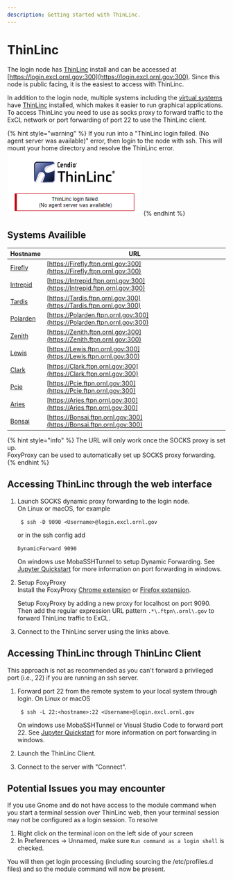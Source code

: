 ```yaml
---
description: Getting started with ThinLinc.
---
```


# ThinLinc

The login node has [ThinLinc](https://www.cendio.com/thinlinc/what-is-thinlinc) install and can be accessed at [https://login.excl.ornl.gov:300](https://login.excl.ornl.gov:300). Since this node is public facing, it is the easiest to access with ThinLinc.

In addition to the login node, multiple systems including the [virtual systems](vitis.md#virtual-systems) have [ThinLinc](https://www.cendio.com/thinlinc/what-is-thinlinc) installed, which makes it easier to run graphical applications. To access ThinLinc you need to use as socks proxy to forward traffic to the ExCL network or port forwarding of port 22 to use the ThinLinc client.

{% hint style="warning" %}
If you run into a "ThinLinc login failed. (No agent server was available)" error, then login to the node with ssh. This will mount your home directory and resolve the ThinLinc error.\
&#x20;![](../.gitbook/assets/image.png)
{% endhint %}

## Systems Availible

| Hostname                                       | URL                                                                      |
| ---------------------------------------------- | ------------------------------------------------------------------------ |
| [Firefly](https://Firefly.ftpn.ornl.gov:300)   | [https://Firefly.ftpn.ornl.gov:300](https://Firefly.ftpn.ornl.gov:300)   |
| [Intrepid](https://Intrepid.ftpn.ornl.gov:300) | [https://Intrepid.ftpn.ornl.gov:300](https://Intrepid.ftpn.ornl.gov:300) |
| [Tardis](https://Tardis.ftpn.ornl.gov:300)     | [https://Tardis.ftpn.ornl.gov:300](https://Tardis.ftpn.ornl.gov:300)     |
| [Polarden](https://Polarden.ftpn.ornl.gov:300) | [https://Polarden.ftpn.ornl.gov:300](https://Polarden.ftpn.ornl.gov:300) |
| [Zenith](https://Zenith.ftpn.ornl.gov:300)     | [https://Zenith.ftpn.ornl.gov:300](https://Zenith.ftpn.ornl.gov:300)     |
| [Lewis](https://Lewis.ftpn.ornl.gov:300)       | [https://Lewis.ftpn.ornl.gov:300](https://Lewis.ftpn.ornl.gov:300)       |
| [Clark](https://Clark.ftpn.ornl.gov:300)       | [https://Clark.ftpn.ornl.gov:300](https://Clark.ftpn.ornl.gov:300)       |
| [Pcie](https://Pcie.ftpn.ornl.gov:300)         | [https://Pcie.ftpn.ornl.gov:300](https://Pcie.ftpn.ornl.gov:300)         |
| [Aries](https://Aries.ftpn.ornl.gov:300)       | [https://Aries.ftpn.ornl.gov:300](https://Aries.ftpn.ornl.gov:300)       |
| [Bonsai](https://Bonsai.ftpn.ornl.gov:300)     | [https://Bonsai.ftpn.ornl.gov:300](https://Bonsai.ftpn.ornl.gov:300)     |

{% hint style="info" %}
The URL will only work once the SOCKS proxy is set up.\
FoxyProxy can be used to automatically set up SOCKS proxy forwarding.
{% endhint %}

## Accessing ThinLinc through the web interface

1. Launch SOCKS dynamic proxy forwarding to the login node.\
    On Linux or macOS, for example

    ```
     $ ssh -D 9090 <Username>@login.excl.ornl.gov
    ```

    or in the ssh config add

    ```
    DynamicForward 9090
    ```

    On windows use MobaSSHTunnel to setup Dynamic Forwarding. See [Jupyter Quickstart](jupyter-quick-start.md) for more information on port forwarding in windows.

2. Setup FoxyProxy\
    Install the FoxyProxy [Chrome extension](https://chrome.google.com/webstore/detail/foxyproxy-standard/gcknhkkoolaabfmlnjonogaaifnjlfnp) or [Firefox extension](https://addons.mozilla.org/en-US/firefox/addon/foxyproxy-standard/).

    Setup FoxyProxy by adding a new proxy for localhost on port 9090. Then add the regular expression URL pattern `.*\.ftpn\.ornl\.gov` to forward ThinLinc traffic to ExCL.
3. Connect to the ThinLinc server using the links above.

## Accessing ThinLinc through ThinLinc Client

This approach is not as recommended as you can't forward a privileged port (i.e., 22) if you are running an ssh server.

1. Forward port 22 from the remote system to your local system through login. On Linux or macOS

    ```
     $ ssh -L 22:<hostname>:22 <Username>@login.excl.ornl.gov
    ```

    On windows use MobaSSHTunnel or Visual Studio Code to forward port 22. See [Jupyter Quickstart](jupyter-quick-start.md) for more information on port forwarding in windows.
2. Launch the ThinLinc Client.
3. Connect to the server with "Connect".

## Potential Issues you may encounter

If you use Gnome and do not have access to the module command when you start
a terminal session over ThinLinc web, then your terminal session may not be
configured as a login session. To resolve

1. Right click on the terminal icon on the left side of your screen
2. In Preferences -> Unnamed, make sure `Run command as a login shell` is checked.

You will then get login processing (including sourcing the /etc/profiles.d files) and so the module command will now be present.
